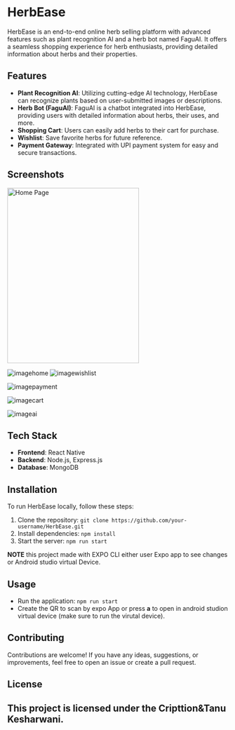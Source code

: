 # HerbEase

HerbEase is an end-to-end online herb selling platform with advanced features such as plant recognition AI and a herb bot named FaguAI. It offers a seamless shopping experience for herb enthusiasts, providing detailed information about herbs and their properties.

## Features

- **Plant Recognition AI**: Utilizing cutting-edge AI technology, HerbEase can recognize plants based on user-submitted images or descriptions.
- **Herb Bot (FaguAI)**: FaguAI is a chatbot integrated into HerbEase, providing users with detailed information about herbs, their uses, and more.
- **Shopping Cart**: Users can easily add herbs to their cart for purchase.
- **Wishlist**: Save favorite herbs for future reference.
- **Payment Gateway**: Integrated with UPI payment system for easy and secure transactions.

## Screenshots
<img src="https://github.com/cripttion/HerbsEase/assets/77504107/18ed268c-d916-4571-ad7e-f97ad9c4c723" alt="Home Page" width="300" height="400">

![imagehome](https://github.com/cripttion/HerbsEase/assets/77504107/18ed268c-d916-4571-ad7e-f97ad9c4c723)  ![imagewishlist](https://github.com/cripttion/HerbsEase/assets/77504107/2f371238-2484-4c79-bcf6-5bae14f5172e)

![imagepayment](https://github.com/cripttion/HerbsEase/assets/77504107/e5c01ecd-8637-4920-971f-42f3ddf06572)

![imagecart](https://github.com/cripttion/HerbsEase/assets/77504107/b62e8932-af6c-4679-9d86-fe416bfdc56d)

![imageai](https://github.com/cripttion/HerbsEase/assets/77504107/4178a789-a418-4e9c-9327-4eef2ef43b2d)

## Tech Stack

- **Frontend**: React Native
- **Backend**: Node.js, Express.js
- **Database**: MongoDB

## Installation

To run HerbEase locally, follow these steps:

1. Clone the repository: `git clone https://github.com/your-username/HerbEase.git`
2. Install dependencies: `npm install`
3. Start the server: `npm run start`
   
**NOTE** this project made with EXPO CLI either user Expo app to see changes or Android studio virtual Device.
## Usage

- Run the application: `npm run start`
- Create the QR to scan by expo App or press **a** to open in android studion virtual device (make sure to run the virutal device).

## Contributing

Contributions are welcome! If you have any ideas, suggestions, or improvements, feel free to open an issue or create a pull request.

## License

This project is licensed under the Cripttion&Tanu Kesharwani.
---

